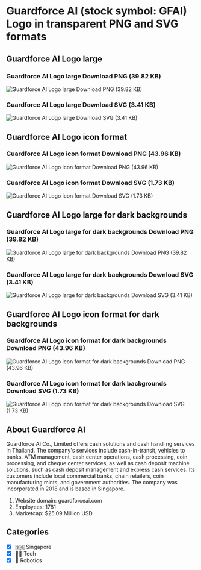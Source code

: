 # Guardforce AI (stock symbol: GFAI) Logo in transparent PNG and SVG formats

## Guardforce AI Logo large

### Guardforce AI Logo large Download PNG (39.82 KB)

![Guardforce AI Logo large Download PNG (39.82 KB)](/img/orig/GFAI_BIG-4bdb1d1b.png)

### Guardforce AI Logo large Download SVG (3.41 KB)

![Guardforce AI Logo large Download SVG (3.41 KB)](/img/orig/GFAI_BIG-635e4299.svg)

## Guardforce AI Logo icon format

### Guardforce AI Logo icon format Download PNG (43.96 KB)

![Guardforce AI Logo icon format Download PNG (43.96 KB)](/img/orig/GFAI-4a1e9f85.png)

### Guardforce AI Logo icon format Download SVG (1.73 KB)

![Guardforce AI Logo icon format Download SVG (1.73 KB)](/img/orig/GFAI-1e431b8d.svg)

## Guardforce AI Logo large for dark backgrounds

### Guardforce AI Logo large for dark backgrounds Download PNG (39.82 KB)

![Guardforce AI Logo large for dark backgrounds Download PNG (39.82 KB)](/img/orig/GFAI_BIG.D-bfdd62ca.png)

### Guardforce AI Logo large for dark backgrounds Download SVG (3.41 KB)

![Guardforce AI Logo large for dark backgrounds Download SVG (3.41 KB)](/img/orig/GFAI_BIG.D-e075d780.svg)

## Guardforce AI Logo icon format for dark backgrounds

### Guardforce AI Logo icon format for dark backgrounds Download PNG (43.96 KB)

![Guardforce AI Logo icon format for dark backgrounds Download PNG (43.96 KB)](/img/orig/GFAI.D-40929fdc.png)

### Guardforce AI Logo icon format for dark backgrounds Download SVG (1.73 KB)

![Guardforce AI Logo icon format for dark backgrounds Download SVG (1.73 KB)](/img/orig/GFAI.D-55073a1a.svg)

## About Guardforce AI

Guardforce AI Co., Limited offers cash solutions and cash handling services in Thailand. The company's services include cash-in-transit, vehicles to banks, ATM management, cash center operations, cash processing, coin processing, and cheque center services, as well as cash deposit machine solutions, such as cash deposit management and express cash services. Its customers include local commercial banks, chain retailers, coin manufacturing mints, and government authorities. The company was incorporated in 2018 and is based in Singapore.

1. Website domain: guardforceai.com
2. Employees: 1781
3. Marketcap: $25.09 Million USD


## Categories
- [x] 🇸🇬 Singapore
- [x] 👩‍💻 Tech
- [x] 🤖 Robotics
